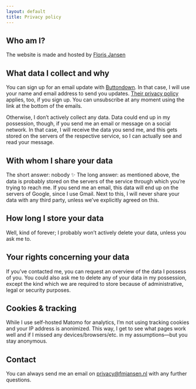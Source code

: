 ```yaml
---
layout: default
title: Privacy policy
---
```


<main class="page" id="site-content">

## Who am I?
The website is made and hosted by [Floris Jansen](https://fmjansen.com)

## What data I collect and why
You can sign up for an email update with [Buttondown](https://buttondown.email). In that case, I will use your name and email address to send you updates. [Their privacy policy](https://buttondown.email/legal/privacy/) applies, too, if you sign up. You can unsubscribe at any moment using the link at the bottom of the emails.

Otherwise, I don’t actively collect any data. Data could end up in my possession, though, if you send me an email or message on a social network. In that case, I will receive the data you send me, and this gets stored on the servers of the respective service, so I can actually see and read your message.

## With whom I share your data
The short answer: nobody ✨ The long answer: as mentioned above, the data is probably stored on the servers of the service through which you’re trying to reach me. If you send me an email, this data will end up on the servers of Google, since I use Gmail. Next to this, I will never share your data with any third party, unless we’ve explicitly agreed on this.

## How long I store your data
Well, kind of forever; I probably won’t actively delete your data, unless you ask me to.

## Your rights concerning your data
If you’ve contacted me, you can request an overview of the data I possess of you. You could also ask me to delete any of your data in my possession, except the kind which we are required to store because of administrative, legal or security purposes.

## Cookies & tracking
While I use self-hosted Matomo for analytics, I’m not using tracking cookies and your IP address is anonimized. This way, I get to see what pages work well and if I missed any devices/browsers/etc. in my assumptions—but you stay anonymous.

## Contact
You can always send me an email on privacy@fmjansen.nl with any further questions.

</main>
